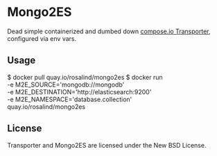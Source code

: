 # Mongo2ES

Dead simple containerized and dumbed down [compose.io Transporter](https://github.com/compose/transporter), configured via env vars.

## Usage

  $ docker pull quay.io/rosalind/mongo2es
  $ docker run \
     -e M2E_SOURCE='mongodb://mongodb' \
     -e M2E_DESTINATION='http://elasticsearch:9200' \
     -e M2E_NAMESPACE='database.collection' \
     quay.io/rosalind/mongo2es

## License

Transporter and Mongo2ES are licensed under the New BSD License.
